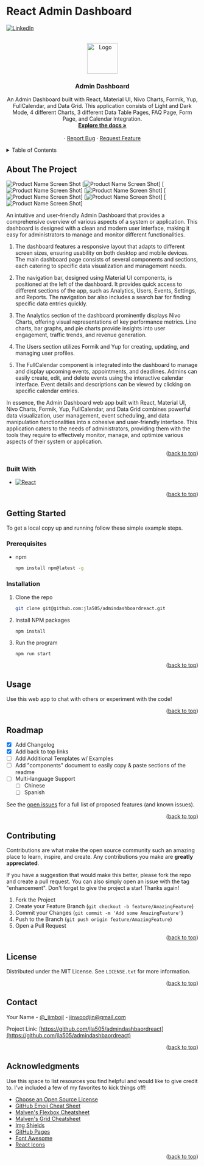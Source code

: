 # React Admin Dashboard

<!-- Improved compatibility of back to top link: See: https://github.com/othneildrew/Best-README-Template/pull/73 -->
<a name="readme-top"></a>
<!--
*** Thanks for checking out the Best-README-Template. If you have a suggestion
*** that would make this better, please fork the repo and create a pull request
*** or simply open an issue with the tag "enhancement".
*** Don't forget to give the project a star!
*** Thanks again! Now go create something AMAZING! :D
-->

<!-- PROJECT SHIELDS -->
<!--
*** I'm using markdown "reference style" links for readability.
*** Reference links are enclosed in brackets [ ] instead of parentheses ( ).
*** See the bottom of this document for the declaration of the reference variables
*** for contributors-url, forks-url, etc. This is an optional, concise syntax you may use.
*** https://www.markdownguide.org/basic-syntax/#reference-style-links
-->
[![LinkedIn][linkedin-shield]][linkedin-url]

<!-- PROJECT LOGO -->
<br />
<div align="center">
  <a href="https://github.com/jla505/admindashboardreact">
    <img src="public/graph.jpg" alt="Logo" width="80" height="80">
  </a>

  <h3 align="center">Admin Dashboard</h3>

  <p align="center">
    An Admin Dashboard built with React, Material UI, Nivo Charts, Formik, Yup, FullCalendar, and Data Grid. This application consists of Light and Dark Mode, 4 different Charts, 3 different Data Table Pages, FAQ Page, Form Page, and Calendar Integration.
    <br />
    <a href="https://github.com/jla505/admindashboardreact"><strong>Explore the docs »</strong></a>
    <br />
    <br />
    ·
    <a href="https://github.com/jla505/admindashboardreact/issues">Report Bug</a>
    ·
    <a href="https://github.com/jla505/admindashboardreact/issues">Request Feature</a>
  </p>
</div>

<!-- TABLE OF CONTENTS -->
<details>
  <summary>Table of Contents</summary>
  <ol>
    <li>
      <a href="#about-the-project">About The Project</a>
      <ul>
        <li><a href="#built-with">Built With</a></li>
      </ul>
    </li>
    <li>
      <a href="#getting-started">Getting Started</a>
      <ul>
        <li><a href="#prerequisites">Prerequisites</a></li>
        <li><a href="#installation">Installation</a></li>
      </ul>
    </li>
    <li><a href="#usage">Usage</a></li>
    <li><a href="#roadmap">Roadmap</a></li>
    <li><a href="#contributing">Contributing</a></li>
    <li><a href="#license">License</a></li>
    <li><a href="#contact">Contact</a></li>
    <li><a href="#acknowledgments">Acknowledgments</a></li>
  </ol>
</details>

<!-- ABOUT THE PROJECT -->
## About The Project

![Product Name Screen Shot][product-screenshot]
[![Product Name Screen Shot][product-screenshot2]]
[![Product Name Screen Shot][product-screenshot3]]
[![Product Name Screen Shot][product-screenshot4]]
[![Product Name Screen Shot][product-screenshot5]]
[![Product Name Screen Shot][product-screenshot6]]
[![Product Name Screen Shot][product-screenshot7]]

An intuitive and user-friendly Admin Dashboard that provides a comprehensive overview of various aspects of a system or application. This dashboard is designed with a clean and modern user interface, making it easy for administrators to manage and monitor different functionalities.

1. The dashboard features a responsive layout that adapts to different screen sizes, ensuring usability on both desktop and mobile devices. The main dashboard page consists of several components and sections, each catering to specific data visualization and management needs.

2. The navigation bar, designed using Material UI components, is positioned at the left of the dashboard. It provides quick access to different sections of the app, such as Analytics, Users, Events, Settings, and Reports. The navigation bar also includes a search bar for finding specific data entries quickly.

3. The Analytics section of the dashboard prominently displays Nivo Charts, offering visual representations of key performance metrics. Line charts, bar graphs, and pie charts provide insights into user engagement, traffic trends, and revenue generation.

4. The Users section utilizes Formik and Yup for creating, updating, and managing user profiles.

5. The FullCalendar component is integrated into the dashboard to manage and display upcoming events, appointments, and deadlines. Admins can easily create, edit, and delete events using the interactive calendar interface. Event details and descriptions can be viewed by clicking on specific calendar entries.

In essence, the Admin Dashboard web app built with React, Material UI, Nivo Charts, Formik, Yup, FullCalendar, and Data Grid combines powerful data visualization, user management, event scheduling, and data manipulation functionalities into a cohesive and user-friendly interface. This application caters to the needs of administrators, providing them with the tools they require to effectively monitor, manage, and optimize various aspects of their system or application.

<p align="right">(<a href="#readme-top">back to top</a>)</p>

### Built With

* [![React][React.js]][React-url]

<p align="right">(<a href="#readme-top">back to top</a>)</p>

<!-- GETTING STARTED -->
## Getting Started

To get a local copy up and running follow these simple example steps.

### Prerequisites

* npm
  ```sh
  npm install npm@latest -g
  ```

### Installation

1. Clone the repo
   ```sh
   git clone git@github.com:jla505/admindashboardreact.git
   ```
2. Install NPM packages
   ```sh
   npm install
   ```
3. Run the program
   ```
   npm run start
   ```

<p align="right">(<a href="#readme-top">back to top</a>)</p>

<!-- USAGE EXAMPLES -->
## Usage

Use this web app to chat with others or experiment with the code!

<p align="right">(<a href="#readme-top">back to top</a>)</p>

<!-- ROADMAP -->
## Roadmap

- [x] Add Changelog
- [x] Add back to top links
- [ ] Add Additional Templates w/ Examples
- [ ] Add "components" document to easily copy & paste sections of the readme
- [ ] Multi-language Support
    - [ ] Chinese
    - [ ] Spanish

See the [open issues](https://github.com/jla505/admindashboardreact/issues) for a full list of proposed features (and known issues).

<p align="right">(<a href="#readme-top">back to top</a>)</p>

<!-- CONTRIBUTING -->
## Contributing

Contributions are what make the open source community such an amazing place to learn, inspire, and create. Any contributions you make are **greatly appreciated**.

If you have a suggestion that would make this better, please fork the repo and create a pull request. You can also simply open an issue with the tag "enhancement".
Don't forget to give the project a star! Thanks again!

1. Fork the Project
2. Create your Feature Branch (`git checkout -b feature/AmazingFeature`)
3. Commit your Changes (`git commit -m 'Add some AmazingFeature'`)
4. Push to the Branch (`git push origin feature/AmazingFeature`)
5. Open a Pull Request

<p align="right">(<a href="#readme-top">back to top</a>)</p>

<!-- LICENSE -->
## License

Distributed under the MIT License. See `LICENSE.txt` for more information.

<p align="right">(<a href="#readme-top">back to top</a>)</p>

<!-- CONTACT -->
## Contact

Your Name - [@_jimbojl](https://twitter.com/_jimbojl) - jinwoodjin@gmail.com

Project Link: [https://github.com/jla505/admindashbaordreact](https://github.com/jla505/admindashbaordreact)

<p align="right">(<a href="#readme-top">back to top</a>)</p>

<!-- ACKNOWLEDGMENTS -->
## Acknowledgments

Use this space to list resources you find helpful and would like to give credit to. I've included a few of my favorites to kick things off!

* [Choose an Open Source License](https://choosealicense.com)
* [GitHub Emoji Cheat Sheet](https://www.webpagefx.com/tools/emoji-cheat-sheet)
* [Malven's Flexbox Cheatsheet](https://flexbox.malven.co/)
* [Malven's Grid Cheatsheet](https://grid.malven.co/)
* [Img Shields](https://shields.io)
* [GitHub Pages](https://pages.github.com)
* [Font Awesome](https://fontawesome.com)
* [React Icons](https://react-icons.github.io/react-icons/search)

<p align="right">(<a href="#readme-top">back to top</a>)</p>

<!-- MARKDOWN LINKS & IMAGES -->
<!-- https://www.markdownguide.org/basic-syntax/#reference-style-links -->
[linkedin-shield]: https://img.shields.io/badge/-LinkedIn-black.svg?style=for-the-badge&logo=linkedin&colorB=555
[linkedin-url]: https://www.linkedin.com/in/jin-liang/
[product-screenshot]: public/Screenshot1.png
[product-screenshot2]: public/Screenshot2.png
[product-screenshot3]: public/Screenshot3.png
[product-screenshot4]: public/Screenshot4.png
[product-screenshot5]: public/Screenshot5.png
[product-screenshot6]: public/Screenshot6.png
[product-screenshot7]: public/Screenshot7.png
[React.js]: https://img.shields.io/badge/React-20232A?style=for-the-badge&logo=react&logoColor=61DAFB
[React-url]: https://reactjs.org/